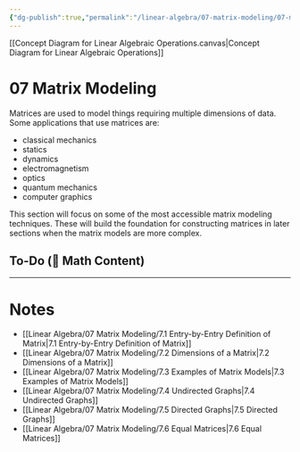 ```yaml
---
{"dg-publish":true,"permalink":"/linear-algebra/07-matrix-modeling/07-matrix-modeling/","tags":["MOC"]}
---
```


[[Concept Diagram for Linear Algebraic Operations.canvas|Concept Diagram for Linear Algebraic Operations]]
# 07 Matrix Modeling
Matrices are used to model things requiring multiple dimensions of data. Some applications that use matrices are:
- classical mechanics
- statics
- dynamics
- electromagnetism
- optics
- quantum mechanics
- computer graphics

This section will focus on some of the most accessible matrix modeling techniques. These will build the foundation for constructing matrices in later sections when the matrix models are more complex.

## To-Do (🧮 Math Content)

---
# Notes

- [[Linear Algebra/07 Matrix Modeling/7.1 Entry-by-Entry Definition of Matrix\|7.1 Entry-by-Entry Definition of Matrix]]
- [[Linear Algebra/07 Matrix Modeling/7.2 Dimensions of a Matrix\|7.2 Dimensions of a Matrix]]
- [[Linear Algebra/07 Matrix Modeling/7.3 Examples of Matrix Models\|7.3 Examples of Matrix Models]]
- [[Linear Algebra/07 Matrix Modeling/7.4 Undirected Graphs\|7.4 Undirected Graphs]]
- [[Linear Algebra/07 Matrix Modeling/7.5 Directed Graphs\|7.5 Directed Graphs]]
- [[Linear Algebra/07 Matrix Modeling/7.6 Equal Matrices\|7.6 Equal Matrices]]

